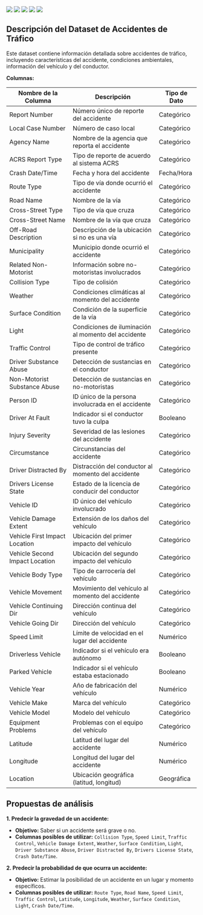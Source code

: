 <img src="https://img.shields.io/badge/Python-FFD43B?style=for-the-badge&logo=python&logoColor=blue"/>

<img src="https://img.shields.io/badge/Jupyter-F37626.svg?&style=for-the-badge&logo=Jupyter&logoColor=white"/>

<img src="https://img.shields.io/badge/conda-342B029.svg?&style=for-the-badge&logo=anaconda&logoColor=white"/>

<img src="https://img.shields.io/badge/Pandas-2C2D72?style=for-the-badge&logo=pandas&logoColor=white"/>

<img src="https://img.shields.io/badge/Numpy-777BB4?style=for-the-badge&logo=numpy&logoColor=white"/>



## Descripción del Dataset de Accidentes de Tráfico

Este dataset contiene información detallada sobre accidentes de tráfico, incluyendo características del accidente, condiciones ambientales, información del vehículo y del conductor. 

**Columnas:**

| Nombre de la Columna         | Descripción                                           | Tipo de Dato  |
|------------------------------|----------------------------------------------------|--------------|
| Report Number              | Número único de reporte del accidente              | Categórico   |
| Local Case Number          | Número de caso local                                | Categórico   |
| Agency Name                | Nombre de la agencia que reporta el accidente       | Categórico   |
| ACRS Report Type           | Tipo de reporte de acuerdo al sistema ACRS        | Categórico   |
| Crash Date/Time            | Fecha y hora del accidente                          | Fecha/Hora   |
| Route Type                 | Tipo de vía donde ocurrió el accidente              | Categórico   |
| Road Name                  | Nombre de la vía                                    | Categórico   |
| Cross-Street Type          | Tipo de vía que cruza                              | Categórico   |
| Cross-Street Name           | Nombre de la vía que cruza                          | Categórico   |
| Off-Road Description       | Descripción de la ubicación si no es una vía     | Categórico   |
| Municipality               | Municipio donde ocurrió el accidente                | Categórico   |
| Related Non-Motorist       | Información sobre no-motoristas involucrados       | Categórico   |
| Collision Type             | Tipo de colisión                                    | Categórico   |
| Weather                    | Condiciones climáticas al momento del accidente      | Categórico   |
| Surface Condition          | Condición de la superficie de la vía                | Categórico   |
| Light                      | Condiciones de iluminación al momento del accidente  | Categórico   |
| Traffic Control            | Tipo de control de tráfico presente               | Categórico   |
| Driver Substance Abuse     | Detección de sustancias en el conductor           | Categórico   |
| Non-Motorist Substance Abuse | Detección de sustancias en no-motoristas          | Categórico   |
| Person ID                  | ID único de la persona involucrada en el accidente | Categórico   |
| Driver At Fault            | Indicador si el conductor tuvo la culpa            | Booleano     |
| Injury Severity            | Severidad de las lesiones del accidente            | Categórico   |
| Circumstance               | Circunstancias del accidente                       | Categórico   |
| Driver Distracted By       | Distracción del conductor al momento del accidente | Categórico   |
| Drivers License State      | Estado de la licencia de conducir del conductor   | Categórico   |
| Vehicle ID                 | ID único del vehículo involucrado                  | Categórico   |
| Vehicle Damage Extent      | Extensión de los daños del vehículo                 | Categórico   |
| Vehicle First Impact Location | Ubicación del primer impacto del vehículo      | Categórico   |
| Vehicle Second Impact Location | Ubicación del segundo impacto del vehículo     | Categórico   |
| Vehicle Body Type          | Tipo de carrocería del vehículo                    | Categórico   |
| Vehicle Movement           | Movimiento del vehículo al momento del accidente    | Categórico   |
| Vehicle Continuing Dir     | Dirección continua del vehículo                    | Categórico   |
| Vehicle Going Dir          | Dirección del vehículo                             | Categórico   |
| Speed Limit                | Límite de velocidad en el lugar del accidente      | Numérico    |
| Driverless Vehicle         | Indicador si el vehículo era autónomo              | Booleano     |
| Parked Vehicle             | Indicador si el vehículo estaba estacionado         | Booleano     |
| Vehicle Year               | Año de fabricación del vehículo                   | Numérico    |
| Vehicle Make               | Marca del vehículo                                | Categórico   |
| Vehicle Model              | Modelo del vehículo                               | Categórico   |
| Equipment Problems         | Problemas con el equipo del vehículo               | Categórico   |
| Latitude                   | Latitud del lugar del accidente                   | Numérico    |
| Longitude                  | Longitud del lugar del accidente                  | Numérico    |
| Location                   | Ubicación geográfica (latitud, longitud)        | Geográfica  |

## Propuestas de análisis

**1. Predecir la gravedad de un accidente:**

* **Objetivo:** Saber si un accidente será grave o no.
* **Columnas posibles de utilizar:** `Collision Type`, `Speed Limit`, `Traffic Control`, `Vehicle Damage Extent`, `Weather`, `Surface Condition`, `Light`, `Driver Substance Abuse`, `Driver Distracted By`, `Drivers License State`, `Crash Date/Time`.

**2. Predecir la probabilidad de que ocurra un accidente:**

* **Objetivo:** Estimar la posibilidad de un accidente en un lugar y momento específicos.
* **Columnas posibles de utilizar:** `Route Type`, `Road Name`, `Speed Limit`, `Traffic Control`, `Latitude`, `Longitude`, `Weather`, `Surface Condition`, `Light`, `Crash Date/Time`.
